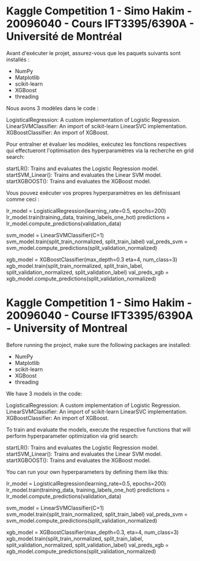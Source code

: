 # Kaggle Competition 1 - Simo Hakim - 20096040 - Cours IFT3395/6390A - Université de Montréal

Avant d'exécuter le projet, assurez-vous que les paquets suivants sont installés :

- NumPy
- Matplotlib
- scikit-learn
- XGBoost
- threading

Nous avons 3 modèles dans le code :

LogisticalRegression: A custom implementation of Logistic Regression.
LinearSVMClassifier: An import of scikit-learn LinearSVC implementation.
XGBoostClassifier: An import of XGBoost.

Pour entraîner et évaluer les modèles, exécutez les fonctions respectives qui effectueront l'optimisation des hyperparamètres via la recherche en grid search:

startLR(): Trains and evaluates the Logistic Regression model.
startSVM_Linear(): Trains and evaluates the Linear SVM model.
startXGBOOST(): Trains and evaluates the XGBoost model.

Vous pouvez exécuter vos propres hyperparamètres en les définissant comme ceci :

lr_model = LogisticalRegression(learning_rate=0.5, epochs=200)
lr_model.train(training_data, training_labels_one_hot)
predictions = lr_model.compute_predictions(validation_data)

svm_model = LinearSVMClassifier(C=1)
svm_model.train(split_train_normalized, split_train_label)
val_preds_svm = svm_model.compute_predictions(split_validation_normalized)

xgb_model = XGBoostClassifier(max_depth=0.3 eta=4, num_class=3)
xgb_model.train(split_train_normalized, split_train_label, split_validation_normalized, split_validation_label)
val_preds_xgb = xgb_model.compute_predictions(split_validation_normalized)


# Kaggle Competition 1 - Simo Hakim - 20096040 - Course IFT3395/6390A - University of Montreal

Before running the project, make sure the following packages are installed:

- NumPy
- Matplotlib
- scikit-learn
- XGBoost
- threading

We have 3 models in the code:

LogisticalRegression: A custom implementation of Logistic Regression.
LinearSVMClassifier: An import of scikit-learn LinearSVC implementation.
XGBoostClassifier: An import of XGBoost.

To train and evaluate the models, execute the respective functions that will perform hyperparameter optimization via grid search:

startLR(): Trains and evaluates the Logistic Regression model.
startSVM_Linear(): Trains and evaluates the Linear SVM model.
startXGBOOST(): Trains and evaluates the XGBoost model.

You can run your own hyperparameters by defining them like this:

lr_model = LogisticalRegression(learning_rate=0.5, epochs=200)
lr_model.train(training_data, training_labels_one_hot)
predictions = lr_model.compute_predictions(validation_data)

svm_model = LinearSVMClassifier(C=1)
svm_model.train(split_train_normalized, split_train_label)
val_preds_svm = svm_model.compute_predictions(split_validation_normalized)

xgb_model = XGBoostClassifier(max_depth=0.3, eta=4, num_class=3)
xgb_model.train(split_train_normalized, split_train_label, split_validation_normalized, split_validation_label)
val_preds_xgb = xgb_model.compute_predictions(split_validation_normalized)
